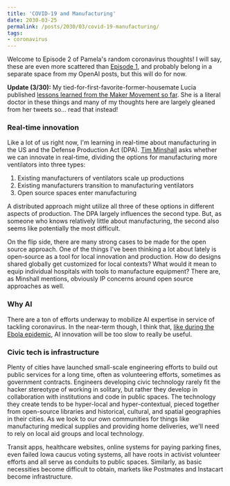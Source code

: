```yaml
---
title: 'COVID-19 and Manufacturing'
date: 2030-03-25
permalink: /posts/2030/03/covid-19-manufacturing/
tags:
- coronavirus
---
```


Welcome to Episode 2 of Pamela's random coronavirus thoughts! I will say, these are even more scattered than [Episode 1](https://manlikemishap.github.io/posts/2020/03/covid-19-public-spaces/), and probably belong in a separate space from my OpenAI posts, but this will do for now. 

**Update (3/30):** My tied-for-first-favorite-former-housemate Lucia published [lessons learned from the Maker Movement so far](https://medium.com/@lucia.m.corsini?source=post_page-----98a78a21fae6----------------------). She is a literal doctor in these things and many of my thoughts here are largely gleaned from her tweets so... read that instead!

### Real-time innovation

Like a lot of us right now, I'm learning in real-time about manufacturing in the US and the Defense Production Act (DPA). [Tim Minshall](https://www.youtube.com/watch?time_continue=1&v=FiWOidfc0xY&feature=emb_title) asks whether we can innovate in real-time, dividing the options for manufacturing more ventilators into three types:

 1. Existing manufacturers of ventilators scale up productions
 2. Existing manufacturers transition to manufacturing ventilators
 3. Open source spaces enter manufacturing

A distributed approach might utilize all three of these options in different aspects of production. The DPA largely influences the second type. But, as someone who knows relatively little about manufacturing, the second also seems like potentially the most difficult. 

On the flip side, there are many strong cases to be made for the open source approach. One of the things I've been thinking a lot about lately is open-source as a tool for local innovation and production. How do designs shared globally get customized for local contexts? What would it mean to equip individual hospitals with tools to manufacture equipment? There are, as Minshall mentions, obviously IP concerns around open source approaches as well.

### Why AI

There are a ton of efforts underway to mobilize AI expertise in service of tackling coronavirus. In the near-term though, I think that, [like during the Ebola epidemic](https://www.wired.com/insights/2014/10/ebola-process-not-technology/), AI innovation will be too slow to really be useful. 


### Civic tech is infrastructure

Plenty of cities have launched small-scale engineering efforts to build out public services for a long time, often as volunteering efforts, sometimes as government contracts. Engineers developing civic technology rarely fit the hacker stereotype of working in solitary, but rather they develop in collaboration with institutions and code in public spaces. The technology they create tends to be hyper-local and hyper-contextual, pieced together from open-source libraries and historical, cultural, and spatial geographies in their cities. As we look to our own communities for things like manufacturing medical supplies and providing home deliveries, we'll need to rely on local aid groups and local technology. 

Transit apps, healthcare websites, online systems for paying parking fines, even failed Iowa caucus voting systems, all have roots in activist volunteer efforts and all serve as conduits to public spaces. Similarly, as basic necessities become difficult to obtain, markets like Postmates and Instacart become infrastructure.